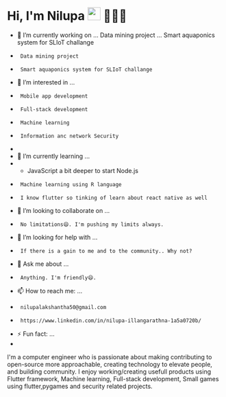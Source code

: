 
# Hi, I'm Nilupa <img alt="wave" src="https://raw.githubusercontent.com/MartinHeinz/MartinHeinz/master/wave.gif" width="30px"> 👩🏾‍💻


- 🔭 I’m currently working on …  Data mining project  … Smart aquaponics system for SLIoT challange  
-      Data mining project
-      Smart aquaponics system for SLIoT challange     
- 👀 I’m interested in …  
-      Mobile app development
-      Full-stack development
-      Machine learning
-      Information anc network Security
-                                 
- 🌱 I’m currently learning …
- -    JavaScript a bit deeper to start Node.js
-      Machine learning using R language
-      I know flutter so tinking of learn about react native as well
- 👯 I’m looking to collaborate on …
-      No limitations😄. I'm pushing my limits always.  
- 🤔 I’m looking for help with …  
-      If there is a gain to me and to the community.. Why not?
- 💬 Ask me about …
-      Anything. I'm friendly😄.
- 📫 How to reach me: …
-      nilupalakshantha50@gmail.com
-      https://www.linkedin.com/in/nilupa-illangarathna-1a5a0720b/
- ⚡ Fun fact: …
-      


I'm a computer engineer who is passionate about making contributing to open-source more approachable, creating technology to elevate people, and building community. I enjoy working/creating usefull products using Flutter framework, Machine learning, Full-stack development, Small games using flutter,pygames and security related projects. 

<!-- 

## Designing tools
![Adobe XD](http://img.shields.io/badge/-Abode%20XD-purple?style=flat-square&logo=adobe-XD&logoColor=ffffff)
![Adobe Illustrator](http://img.shields.io/badge/-Abode%20Illustrator-orange?style=flat-square&logo=adobe-illustrator&logoColor=ffffff)
![Adobe Photoshop](http://img.shields.io/badge/-Abode%20Photoshop-blue?style=flat-square&logo=adobe-photoshop&logoColor=ffffff)

 -->

<!-- ## Find me around the web 🌎: <a href="https://github.com/sponsors/M0nica"><img align="left" width="150" height="150" src="https://github.com/M0nica/M0nica/blob/main/octomonica/m0nica-octocat-rotating.gif?raw=true"></a>
- Learning in public on <a href="https://www.twitch.tv/blacktechdiva">Twitch</a> or <a href="https://www.monica.dev">monica.dev</a> 📹 ✍🏾
- Tinkering with interactions on <a href="https://codepen.io/m0nica"> Codepen</a> 🏓
- Sharing updates on <a href="https://www.linkedin.com/in/monicampowell/">LinkedIn</a> 💼 -->
